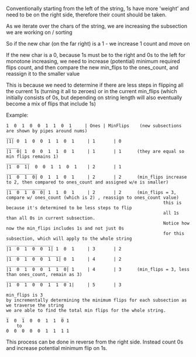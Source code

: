 Conventionally starting from the left of the string,
1s have more 'weight' and need to be on the right side, 
therefore their count should be taken.

As we iterate over the chars of the string, 
we are increasing the subsection we are working on / sorting

So if the new char (on the far right) is a 1 - we increase 1 count and move on

If the new char is a 0, because 1s must be to the right and 0s to the left for monotone increasing,
we need to increase (potential) minimum required flips count,
and then compare the new min_flips to the ones_count, and reassign it to the smaller value

This is because we need to determine if there are less steps 
in flipping all the current 1s (turning it all to zeroes)
or in the current min_flips (which initially consists of 0s, but depending on string length will also eventually become a mix of flips that include 1s)

Example:
```
1  0  1  0  0  1  1  0  1     | Ones | MinFlips    (new subsections are shown by pipes around nums)
___
|1| 0  1  0  0  1  1  0  1     | 1       | 0
_____
|1  0| 1  0  0  1  1  0  1     | 1       | 1      (they are equal so min flips remains 1)
_________
|1  0  1|  0  0  1  1  0  1    | 2       | 1
____________
|1  0  1  0| 0  1  1  0  1     | 2       | 2      (min_flips increase to 2, then compared to ones_count and assigned w/e is smaller)
_______________
|1  0  1  0  0| 1  1  0  1     | 2       | 2      (min_flips = 3, compare w/ ones_count (which is 2) , reassign to ones_count value)
                                                            this is because it's determined to be less steps to flip 
                                                            all 1s than all 0s in current subsection.
                                                            Notice how now the min_flips includes 1s and not just 0s
                                                            for this subsection, which will apply to the whole string
__________________ 
|1  0  1  0  0  1| 1  0  1     | 3       | 2
_____________________
|1  0  1  0  0  1  1| 0  1     | 4       | 2
________________________
|1  0  1  0  0  1  1  0| 1     | 4       | 3      (min_flips = 3, less than ones_count, remain as 3)
________________________ 
|1  0  1  0  0  1  1  0 1|     | 5       | 3

min_flips is 3
by incrementally determining the minimum flips for each subsection as we traverse the string
we are able to find the total min flips for the whole string.
_     _              _
1  0  1  0  0  1  1  0 1
    to
0  0  0  0  0  1  1  1 1
```

This process can be done in reverse from the right side.
Instead count 0s and increase potential minimum flip on 1s.



   
